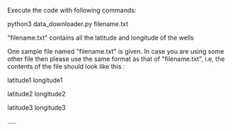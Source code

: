 Execute the code with following commands:

python3 data_downloader.py filename.txt

"filename.txt" contains all the latitude and longitude of the wells

One sample file named "filename.txt" is given. 
In case you are using some other file then please use the same format
as that of "filename.txt", i.e, the contents of the file should look
like this : 

latitude1 longitude1

latitude2 longitude2

latitude3 longitude3

.....


